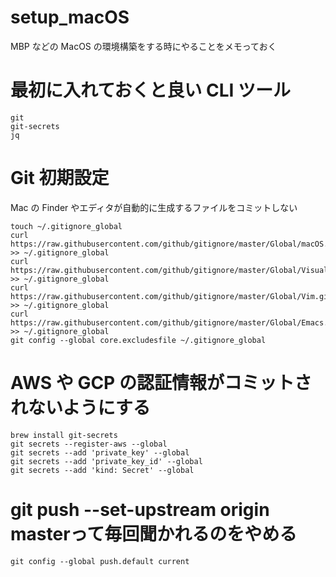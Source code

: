 # setup_macOS

MBP などの MacOS の環境構築をする時にやることをメモっておく

# 最初に入れておくと良い CLI ツール

```
git
git-secrets
jq
```

# Git 初期設定

Mac の Finder やエディタが自動的に生成するファイルをコミットしない

```
touch ~/.gitignore_global
curl https://raw.githubusercontent.com/github/gitignore/master/Global/macOS.gitignore >> ~/.gitignore_global
curl https://raw.githubusercontent.com/github/gitignore/master/Global/VisualStudioCode.gitignore >> ~/.gitignore_global
curl https://raw.githubusercontent.com/github/gitignore/master/Global/Vim.gitignore >> ~/.gitignore_global
curl https://raw.githubusercontent.com/github/gitignore/master/Global/Emacs.gitignore >> ~/.gitignore_global
git config --global core.excludesfile ~/.gitignore_global
```

# AWS や GCP の認証情報がコミットされないようにする

```
brew install git-secrets
git secrets --register-aws --global
git secrets --add 'private_key' --global
git secrets --add 'private_key_id' --global
git secrets --add 'kind: Secret' --global
```

# git push --set-upstream origin masterって毎回聞かれるのをやめる
```
git config --global push.default current
```
